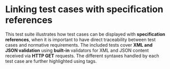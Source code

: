 # Linking test cases with specification references

This test suite illustrates how test cases can be displayed with **specification references**, when it is important to have direct traceability between test cases and normative requirements. The included tests cover **XML and JSON validation** using **built-in** validators for XML and JSON content received via **HTTP GET** requests. The different syntaxes handled by each test case are further highlighted using tags.
